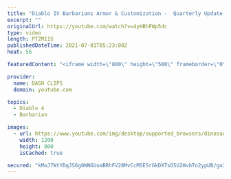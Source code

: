 ```yaml
---
title: "Diablo IV Barbarians Armor & Customization -  Quarterly Update June 2021"
excerpt: ""
originalUrl: https://youtube.com/watch?v=4yHBhFWp5dc
type: video
length: PT2M11S
publishedDateTime: 2021-07-01T05:23:08Z
heat: 56

featuredContent: "<iframe width=\"800\" height=\"500\" frameborder=\"0\" src=\"https://www.youtube.com/embed/4yHBhFWp5dc\" allow=\"accelerometer; autoplay; encrypted-media; gyroscope; picture-in-picture\" allowfullscreen></iframe>"

provider:
  name: DASH CLIPS
  domain: youtube.com

topics:
  - Diablo 4
  - Barbarian

images:
  - url: https://www.youtube.com/img/desktop/supported_browsers/dinosaur.png
    width: 1200
    height: 800
    isCached: true

secured: "kMoJ7WtYDqJS6g0WNGUoaBRhFV28MvCcMSESrGkDXTsO5U2HvbTn2ypUB/go3dnX/Xx3gLRQqSbRZvNwMq3xMPCbIdlqS8PqK6ZAti04Y2dfeZx82I6oLZTu4dAHMBGgF6Y2ydc7qG7y4mcbuHxJZoxk7TH2pxN/QIqd1O47EDF+SZ0V6boRpyraLmkL4ikaKreS9DarCLXnBvY4urU/B0coBjYYL3nn4KTdNXoeMKIVl3bkzWM/yxCzch/GBbmO77VWfqMHL2aPpIqtrPBtx3bm13A9cd1wCYPZhwy+gQx+0EHNIWHXEJamiSglHOODSbal/rOugDlKnWHt/J12DQL0C7tEx89HvsRdBdkcKJOseE73hS8TzZlSKUsgnnwyKiQViotoJQ9q0KSz4VPkbgn/KVtYYKOc8LGeXSs0RnE=;u51IbHWZ2xBhwhaQ9IHfYQ=="
---
```


